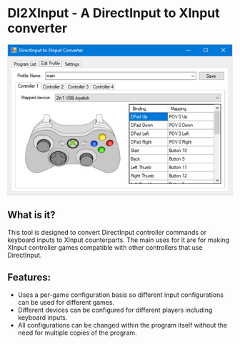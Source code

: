 # DI2XInput - A DirectInput to XInput converter

![Screenshot](Screenshot.png?raw=true "Screenshot")

## What is it?
This tool is designed to convert DirectInput controller commands or keyboard inputs to XInput counterparts. The main uses for it are for making XInput controller games compatible with other controllers that use DirectInput. 

## Features:
- Uses a per-game configuration basis so different input configurations can be used for different games.
- Different devices can be configured for different players including keyboard inputs.
- All configurations can be changed within the program itself without the need for multiple copies of the program.